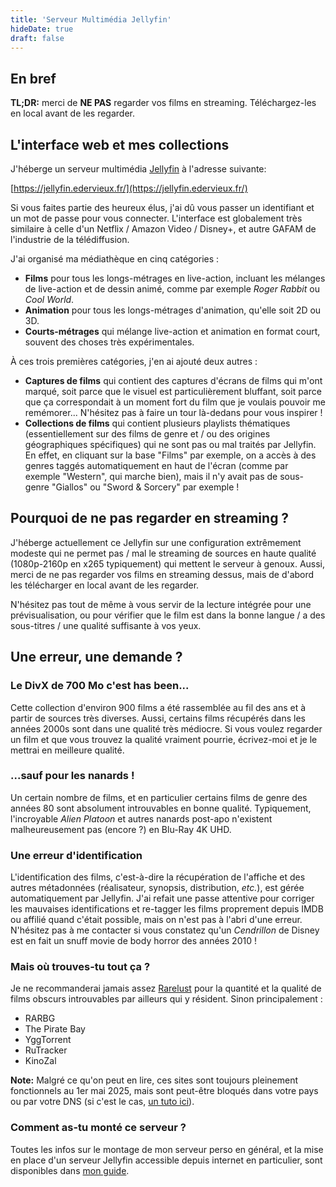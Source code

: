 ```yaml
---
title: 'Serveur Multimédia Jellyfin'
hideDate: true
draft: false
---
```


## En bref

**TL;DR:** merci de **NE PAS** regarder vos films en streaming. Téléchargez-les en local avant de les regarder.

## L'interface web et mes collections

J'héberge un serveur multimédia [Jellyfin](https://jellyfin.org/) à l'adresse suivante:

[https://jellyfin.edervieux.fr/](https://jellyfin.edervieux.fr/)

Si vous faites partie des heureux élus, j'ai dû vous passer un identifiant et un mot de passe pour vous connecter. L'interface est globalement très similaire à celle d'un Netflix / Amazon Video / Disney+, et autre GAFAM de l'industrie de la télédiffusion.

J'ai organisé ma médiathèque en cinq catégories :

  - **Films** pour tous les longs-métrages en live-action, incluant les mélanges de live-action et de dessin animé, comme par exemple *Roger Rabbit* ou *Cool World*.
  - **Animation** pour tous les longs-métrages d'animation, qu'elle soit 2D ou 3D.
  - **Courts-métrages** qui mélange live-action et animation en format court, souvent des choses très expérimentales.

À ces trois premières catégories, j'en ai ajouté deux autres :

  - **Captures de films** qui contient des captures d'écrans de films qui m'ont marqué, soit parce que le visuel est particulièrement bluffant, soit parce que ça correspondait à un moment fort du film que je voulais pouvoir me remémorer... N'hésitez pas à faire un tour là-dedans pour vous inspirer !
  - **Collections de films** qui contient plusieurs playlists thématiques (essentiellement sur des films de genre et / ou des origines géographiques spécifiques) qui ne sont pas ou mal traités par Jellyfin. En effet, en cliquant sur la base "Films" par exemple, on a accès à des genres taggés automatiquement en haut de l'écran (comme par exemple "Western", qui marche bien), mais il n'y avait pas de sous-genre "Giallos" ou "Sword & Sorcery" par exemple !

## Pourquoi de ne pas regarder en streaming ?

J'héberge actuellement ce Jellyfin sur une configuration extrêmement modeste qui ne permet pas / mal le streaming de sources en haute qualité (1080p-2160p en x265 typiquement) qui mettent le serveur à genoux. Aussi, merci de ne pas regarder vos films en streaming dessus, mais de d'abord les télécharger en local avant de les regarder.

N'hésitez pas tout de même à vous servir de la lecture intégrée pour une prévisualisation, ou pour vérifier que le film est dans la bonne langue / a des sous-titres / une qualité suffisante à vos yeux.

## Une erreur, une demande ?

### Le DivX de 700 Mo c'est has been...

Cette collection d'environ 900 films a été rassemblée au fil des ans et à partir de sources très diverses. Aussi, certains films récupérés dans les années 2000s sont dans une qualité très médiocre. Si vous voulez regarder un film et que vous trouvez la qualité vraiment pourrie, écrivez-moi et je le mettrai en meilleure qualité.

### ...sauf pour les nanards !

Un certain nombre de films, et en particulier certains films de genre des années 80 sont absolument introuvables en bonne qualité. Typiquement, l'incroyable *Alien Platoon* et autres nanards post-apo n'existent malheureusement pas (encore ?) en Blu-Ray 4K UHD.

### Une erreur d'identification

L'identification des films, c'est-à-dire la récupération de l'affiche et des autres métadonnées (réalisateur, synopsis, distribution, *etc.*), est gérée automatiquement par Jellyfin. J'ai refait une passe attentive pour corriger les mauvaises identifications et re-tagger les films proprement depuis IMDB ou affilié quand c'était possible, mais on n'est pas à l'abri d'une erreur. N'hésitez pas à me contacter si vous constatez qu'un *Cendrillon* de Disney est en fait un snuff movie de body horror des années 2010 !

### Mais où trouves-tu tout ça ?

Je ne recommanderai jamais assez [Rarelust](https://rarelust.com/) pour la quantité et la qualité de films obscurs introuvables par ailleurs qui y résident. Sinon principalement :

  - RARBG
  - The Pirate Bay
  - YggTorrent
  - RuTracker
  - KinoZal

**Note:** Malgré ce qu'on peut en lire, ces sites sont toujours pleinement fonctionnels au 1er mai 2025, mais sont peut-être bloqués dans votre pays ou par votre DNS (si c'est le cas, [un tuto ici](https://www.zdnet.fr/blogs/infra-net/pour-contourner-le-blocage-des-sites-web-il-suffit-de-changer-de-resolveur-dns-39810881.htm)).

### Comment as-tu monté ce serveur ?

Toutes les infos sur le montage de mon serveur perso en général, et la mise en place d'un serveur Jellyfin accessible depuis internet en particulier, sont disponibles dans [mon guide](projects/nas_guide#servir-jellyfin-sur-internet).